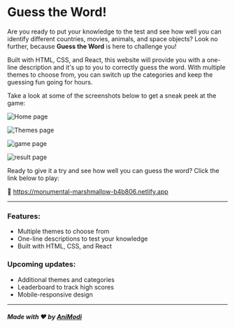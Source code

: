 # Guess the Word!

Are you ready to put your knowledge to the test and see how well you can identify different countries, movies, animals, and space objects? Look no further, because **Guess the Word** is here to challenge you! 

Built with HTML, CSS, and React, this website will provide you with a one-line description and it's up to you to correctly guess the word. With multiple themes to choose from, you can switch up the categories and keep the guessing fun going for hours.

Take a look at some of the screenshots below to get a sneak peek at the game:

![Home page](https://user-images.githubusercontent.com/98632268/210197264-fe8fb06d-acc6-43e3-a550-bd406cd2c3f4.png)

![Themes page](https://user-images.githubusercontent.com/98632268/210197280-68621dcf-1843-404a-8e26-6b59fc2a61cc.png)

![game page](https://user-images.githubusercontent.com/98632268/210197306-1c99eeb6-870d-4f55-881d-a4963ebef5ae.png)

![result page](https://user-images.githubusercontent.com/98632268/210197312-394417b0-6b53-4b18-8386-a330ebc24cc7.png)

Ready to give it a try and see how well you can guess the word? Click the link below to play:

🔗 https://monumental-marshmallow-b4b806.netlify.app

---

### Features:
- Multiple themes to choose from
- One-line descriptions to test your knowledge
- Built with HTML, CSS, and React

### Upcoming updates:
- Additional themes and categories
- Leaderboard to track high scores
- Mobile-responsive design

---

##### Made with ❤ by [AniModi](https://github.com/AniModi)
